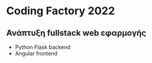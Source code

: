 # Coding Factory 2022

## Ανάπτυξη fullstack web εφαρμογής

- Python Flask backend
- Angular frontend
